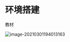 # 环境搭建

教材

![image-20210301194013163](C:\Users\admin\AppData\Roaming\Typora\typora-user-images\image-20210301194013163.png)